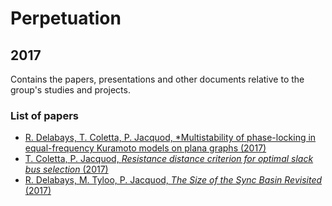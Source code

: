 # Perpetuation
## 2017
Contains the papers, presentations and other documents relative to the group's studies and projects.

### List of papers
* [R. Delabays, T. Coletta, P. Jacquod, *Multistability of phase-locking in equal-frequency Kuramoto models on plana graphs (2017)](https://github.com/GeeeHesso/Perpetuation/tree/master/2017/Multistability_of_phase-locking_in_equal-frequency_Kuramoto_models_on_planar_graphs)
* [T. Coletta, P. Jacquod, *Resistance distance criterion for optimal slack bus selection* (2017)](https://github.com/GeeeHesso/Perpetuation/tree/master/2017/Resistance_Distance_Criterion_for_Optimal_Slack_Bus_Selection)
* [R. Delabays, M. Tyloo, P. Jacquod, *The Size of the Sync Basin Revisited* (2017)](https://github.com/GeeeHesso/Perpetuation/tree/master/2017/The_Size_of_the_Sync_Basin_Revisited)

